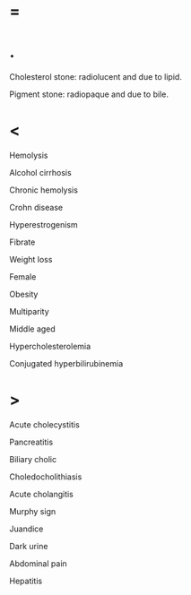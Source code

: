 # =

# .

Cholesterol stone: radiolucent and due to lipid.

Pigment stone: radiopaque and due to bile.

# <

Hemolysis

Alcohol cirrhosis

Chronic hemolysis

Crohn disease

Hyperestrogenism

Fibrate

Weight loss

Female

Obesity

Multiparity

Middle aged

Hypercholesterolemia

Conjugated hyperbilirubinemia

# >

Acute cholecystitis

Pancreatitis

Biliary cholic

Choledocholithiasis

Acute cholangitis

Murphy sign

Juandice

Dark urine

Abdominal pain

Hepatitis
